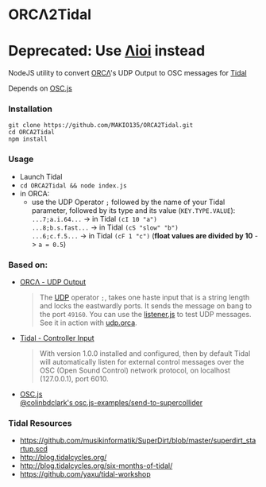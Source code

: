 # ORCΛ2Tidal

**Deprecated: Use [Λioi](https://github.com/MAKIO135/aioi) instead**
====================================

NodeJS utility to convert [ORCΛ](https://wiki.xxiivv.com/#orca)'s UDP Output to OSC messages for [Tidal](https://tidalcycles.org/index.php/Welcome)

Depends on [OSC.js](https://www.npmjs.com/package/osc)

### Installation
```
git clone https://github.com/MAKIO135/ORCA2Tidal.git
cd ORCA2Tidal
npm install
```

### Usage
- Launch Tidal
- `cd ORCA2Tidal && node index.js`
- in ORCA:  
    - use the UDP Operator `;` followed by the name of your Tidal parameter, followed by its type and its value (`KEY.TYPE.VALUE`):  
    `...7;a.i.64...` -> in Tidal `(cI 10 "a")`  
    `...8;b.s.fast...` -> in Tidal `(cS "slow" "b")`  
    `...6;c.f.5...` -> in Tidal `(cF 1 "c")` (**float values are divided by 10** -> `a = 0.5`)


### Based on:
- [ORCΛ - UDP Output](https://github.com/hundredrabbits/Orca#midi-output)  
    > The [UDP](https://nodejs.org/api/dgram.html#dgram_socket_send_msg_offset_length_port_address_callback) operator `;`, takes one haste input that is a string length and locks the eastwardly ports. It sends the message on bang to the port `49160`. You can use the [listener.js](https://github.com/hundredrabbits/Orca/blob/master/listener.js) to test UDP messages. See it in action with [udp.orca](https://github.com/hundredrabbits/Orca/blob/master/examples/_udp.orca).
- [Tidal - Controller Input](https://tidalcycles.org/index.php/Controller_Input)  
    > With version 1.0.0 installed and configured, then by default Tidal will automatically listen for external control messages over the OSC (Open Sound Control) network protocol, on localhost (127.0.0.1), port 6010.
- [OSC.js](https://www.npmjs.com/package/osc)  
    [@colinbdclark's osc.js-examples/send-to-supercollider](https://github.com/colinbdclark/osc.js-examples/blob/master/send-to-supercollider/index.js)


### Tidal Resources
- https://github.com/musikinformatik/SuperDirt/blob/master/superdirt_startup.scd
- http://blog.tidalcycles.org/
- http://blog.tidalcycles.org/six-months-of-tidal/
- https://github.com/yaxu/tidal-workshop

